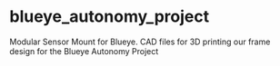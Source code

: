 # blueye_autonomy_project
Modular Sensor Mount for Blueye. CAD files for 3D printing our frame design for the Blueye Autonomy Project
